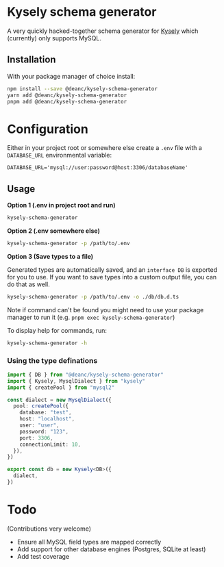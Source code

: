 # Kysely schema generator

A very quickly hacked-together schema generator for [Kysely](https://kysely.dev/) which (currently) only
supports MySQL.

## Installation

With your package manager of choice install:

```sh
npm install --save @deanc/kysely-schema-generator
yarn add @deanc/kysely-schema-generator
pnpm add @deanc/kysely-schema-generator
```

# Configuration

Either in your project root or somewhere else create a `.env` file with a `DATABASE_URL` environmental variable:

```shell
DATABASE_URL='mysql://user:password@host:3306/databaseName'
```

## Usage

**Option 1 (.env in project root and run)**

```sh
kysely-schema-generator
```

**Option 2 (.env somewhere else)**

```sh
kysely-schema-generator -p /path/to/.env
```

**Option 3 (Save types to a file)**

Generated types are automatically saved, and an `interface DB` is exported for you to use. If you want to save types into a custom output file, you can do that as well.

```sh
kysely-schema-generator -p /path/to/.env -o ./db/db.d.ts
```

Note if command can't be found you might need to use your package manager to run it (e.g. `pnpm exec kysely-schema-generator`)

To display help for commands, run:

```sh
kysely-schema-generator -h
```

### Using the type definations

```ts
import { DB } from "@deanc/kysely-schema-generator"
import { Kysely, MysqlDialect } from "kysely"
import { createPool } from "mysql2"

const dialect = new MysqlDialect({
  pool: createPool({
    database: "test",
    host: "localhost",
    user: "user",
    password: "123",
    port: 3306,
    connectionLimit: 10,
  }),
})

export const db = new Kysely<DB>({
  dialect,
})
```

# Todo

(Contributions very welcome)

- Ensure all MySQL field types are mapped correctly
- Add support for other database engines (Postgres, SQLite at least)
- Add test coverage
